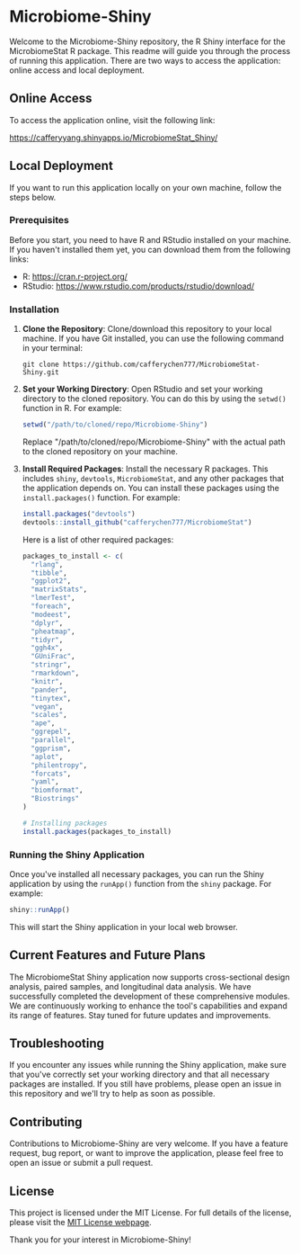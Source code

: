 # Microbiome-Shiny

Welcome to the Microbiome-Shiny repository, the R Shiny interface for the MicrobiomeStat R package. This readme will guide you through the process of running this application. There are two ways to access the application: online access and local deployment.

## Online Access

To access the application online, visit the following link:

https://cafferyyang.shinyapps.io/MicrobiomeStat_Shiny/

## Local Deployment

If you want to run this application locally on your own machine, follow the steps below.

### Prerequisites

Before you start, you need to have R and RStudio installed on your machine. If you haven't installed them yet, you can download them from the following links:

- R: https://cran.r-project.org/
- RStudio: https://www.rstudio.com/products/rstudio/download/

### Installation

1. **Clone the Repository**: Clone/download this repository to your local machine. If you have Git installed, you can use the following command in your terminal:

    ```
    git clone https://github.com/cafferychen777/MicrobiomeStat-Shiny.git
    ```

2. **Set your Working Directory**: Open RStudio and set your working directory to the cloned repository. You can do this by using the `setwd()` function in R. For example:

    ```r
    setwd("/path/to/cloned/repo/Microbiome-Shiny")
    ```

    Replace "/path/to/cloned/repo/Microbiome-Shiny" with the actual path to the cloned repository on your machine.

3. **Install Required Packages**: Install the necessary R packages. This includes `shiny`, `devtools`, `MicrobiomeStat`, and any other packages that the application depends on. You can install these packages using the `install.packages()` function. For example:

    ```r
    install.packages("devtools")
    devtools::install_github("cafferychen777/MicrobiomeStat")
    ```

    Here is a list of other required packages:

    ```r
    packages_to_install <- c(
      "rlang",
      "tibble",
      "ggplot2",
      "matrixStats",
      "lmerTest",
      "foreach",
      "modeest",
      "dplyr",
      "pheatmap",
      "tidyr",
      "ggh4x",
      "GUniFrac",
      "stringr",
      "rmarkdown",
      "knitr",
      "pander",
      "tinytex",
      "vegan",
      "scales",
      "ape",
      "ggrepel",      
      "parallel",     
      "ggprism",     
      "aplot",         
      "philentropy",  
      "forcats",       
      "yaml",          
      "biomformat",   
      "Biostrings"    
    )
    
    # Installing packages
    install.packages(packages_to_install)
    ```

### Running the Shiny Application

Once you've installed all necessary packages, you can run the Shiny application by using the `runApp()` function from the `shiny` package. For example:

```r
shiny::runApp()
```

This will start the Shiny application in your local web browser.

## Current Features and Future Plans

The MicrobiomeStat Shiny application now supports cross-sectional design analysis, paired samples, and longitudinal data analysis. We have successfully completed the development of these comprehensive modules. We are continuously working to enhance the tool's capabilities and expand its range of features. Stay tuned for future updates and improvements.

## Troubleshooting

If you encounter any issues while running the Shiny application, make sure that you've correctly set your working directory and that all necessary packages are installed. If you still have problems, please open an issue in this repository and we'll try to help as soon as possible.

## Contributing

Contributions to Microbiome-Shiny are very welcome. If you have a feature request, bug report, or want to improve the application, please feel free to open an issue or submit a pull request.

## License

This project is licensed under the MIT License. For full details of the license, please visit the [MIT License webpage](https://opensource.org/licenses/MIT).

Thank you for your interest in Microbiome-Shiny!